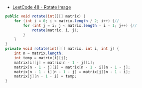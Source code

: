 
- [LeetCode 48 - Rotate Image](https://zhuhan0.blogspot.com/2017/04/leetcode-48-rotate-image.html)
```java
public void rotate(int[][] matrix) {
    for (int i = 0; i < matrix.length / 2; i++) {//
        for (int j = i; j < matrix.length - i - 1; j++) {//
            rotate(matrix, i, j);
        }
    }
}
private void rotate(int[][] matrix, int i, int j) {
    int n = matrix.length;
    int temp = matrix[i][j];
    matrix[i][j] = matrix[n - 1 - j][i];
    matrix[n - 1 - j][i] = matrix[n - 1 - i][n - 1 - j];
    matrix[n - 1 - i][n - 1 - j] = matrix[j][n - 1 - i];
    matrix[j][n - 1 - i] = temp;
}
```






